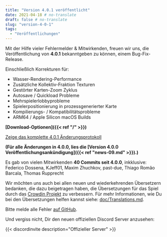 ```yaml
---
title: "Version 4.0.1 veröffentlicht"
date: 2021-04-18 # no-translate
draft: false # no-translate
slug: "version-4-0-1"
tags:
  - "Veröffentlichungen"
---
```


Mit der Hilfe vieler Fehlermelder & Mitwirkenden, freuen wir uns, die Veröffentlichung von **4.0.1** bekanntgeben zu können, einem Bug-Fix-Release.

Einschließlich Korrekturen für:
- Wasser-Rendering-Performance
- Zusätzliche Kollektiv-Fraktion Texturen
- Gestörter Karten-Zoom Zyklus
- Autosave / Quickload Probleme
- Mehrspielerlobbyprobleme
- Spielerpositionierung in prozessgenerierter Karte
- Kompilierungs- / Kompatibilitätsprobleme
- ARM64 / Apple Silicon macOS Builds

**[Download-Optionen]({{< ref "/" >}})**

[Zeige das komplette 4.0.1 Änderungsprotokoll](https://github.com/Warzone2100/warzone2100/raw/4.0.1/ChangeLog)

**(Für alle Änderungen in 4.0.0, lies die [Version 4.0.0 Veröffentlichungsankündigung]({{< ref "news-09.md" >}}).)**

Es gab von vielen Mitwirkenden **40 Commits seit 4.0.0**, inkklusive: Federico Dossena, KJeff01, Maxim Zhuchkov, past-due, Thiago Romão Barcala, Thomas Rupprecht

Wir möchten uns auch bei allen neuen und wiederkehrenden Übersetzern bedanken, die dazu beigetragen haben, die Übersetzungen für das Spiel durch das [Crowdin Projekt](https://crowdin.com/project/warzone2100) zu verbessern. Für mehr Informationen, wie Du bei den Übersetzungen helfen kannst siehe: [doc/Translations.md](https://github.com/Warzone2100/warzone2100/blob/master/doc/Translations.md#how-do-i-help-translate).

Bitte melde alle Fehler [auf GitHub](https://github.com/Warzone2100/warzone2100/issues).

Und vergiss nicht, Dir den neuen offiziellen Discord Server anzusehen:

{{< discordinvite description="Offizieller Server" >}}
